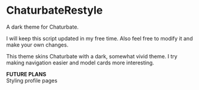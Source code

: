 # ChaturbateRestyle
A dark theme for Chaturbate.

I will keep this script updated in my free time. Also feel free to modify it and make your own changes.

This theme skins Chaturbate with a dark, somewhat vivid theme. I try making navigation easier and model cards more interesting.

<b>FUTURE PLANS</b><br>
Styling profile pages
